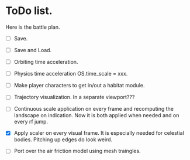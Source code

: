 

# ToDo list.

Here is the battle plan.
- [ ] Save.
- [ ] Save and Load.
- [ ] Orbiting time acceleration.
- [ ] Physics time acceleration OS.time_scale = xxx.
- [ ] Make player characters to get in/out a habitat module.
- [ ] Trajectory visualization. In a separate viewport???
- [ ] Continuous scale application on every frame and recomputing the landscape on indication. Now it is both applied when needed and on every rf jump.
- [x] Apply scaler on every visual frame. It is especially needed for celestial bodies. Pitching up edges do look weird.
- [ ] Port over the air friction model using mesh traingles.






